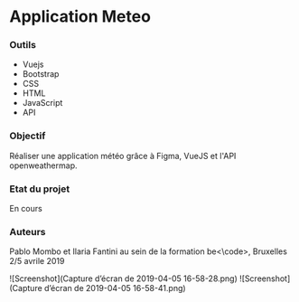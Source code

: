 # Application Meteo

### Outils

- Vuejs
- Bootstrap
- CSS
- HTML
- JavaScript
- API

### Objectif

Réaliser une application météo grâce à Figma, VueJS et l'API openweathermap.

### Etat du projet

En cours

### Auteurs
Pablo Mombo et Ilaria Fantini au sein de la formation  be<\code>, Bruxelles 2/5 avrile 2019

![Screenshot](Capture d’écran de 2019-04-05 16-58-28.png)
![Screenshot](Capture d’écran de 2019-04-05 16-58-41.png)
